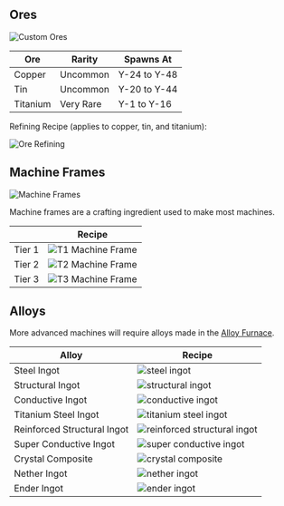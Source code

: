 ## Ores

![Custom Ores](https://i.imgur.com/Wigh4hE.png?1)

| Ore | Rarity | Spawns At |
|-----|--------|-----------|
| Copper | Uncommon | Y-24 to Y-48 |
| Tin | Uncommon | Y-20 to Y-44 |
| Titanium | Very Rare | Y-1 to Y-16 |

Refining Recipe (applies to copper, tin, and titanium):

![Ore Refining](https://i.imgur.com/BF4T1sE.png?1)

## Machine Frames

![Machine Frames](https://i.imgur.com/y9EKkjY.png?1)

Machine frames are a crafting ingredient used to make most machines.

|   | Recipe |
|---|--------|
| Tier 1 | ![T1 Machine Frame](https://i.imgur.com/xHDIqDb.png?1) |
| Tier 2 | ![T2 Machine Frame](https://i.imgur.com/YBqwWDW.png?1) |
| Tier 3 | ![T3 Machine Frame](https://i.imgur.com/rugWDwg.png?1) |

## Alloys

More advanced machines will require alloys made in the [Alloy Furnace](https://github.com/ImCoolYeah105/Mechanization/wiki/Alloy-Furnace).

| Alloy | Recipe |
|-------|--------|
| Steel Ingot | ![steel ingot](https://imgur.com/REqPO9c) |
| Structural Ingot | ![structural ingot](https://imgur.com/f5ToUew) |
| Conductive Ingot | ![conductive ingot](https://imgur.com/N7uy2ZT) |
| Titanium Steel Ingot | ![titanium steel ingot](https://imgur.com/S4PsLvz) |
| Reinforced Structural Ingot | ![reinforced structural ingot](https://imgur.com/K5n3TZs) |
| Super Conductive Ingot | ![super conductive ingot](https://imgur.com/zgmbQm3) |
| Crystal Composite | ![crystal composite](https://imgur.com/ClJqsuf) |
| Nether Ingot | ![nether ingot](https://imgur.com/H4NWQlm) |
| Ender Ingot | ![ender ingot](https://i.imgur.com/np1FAgR.png?1) |
